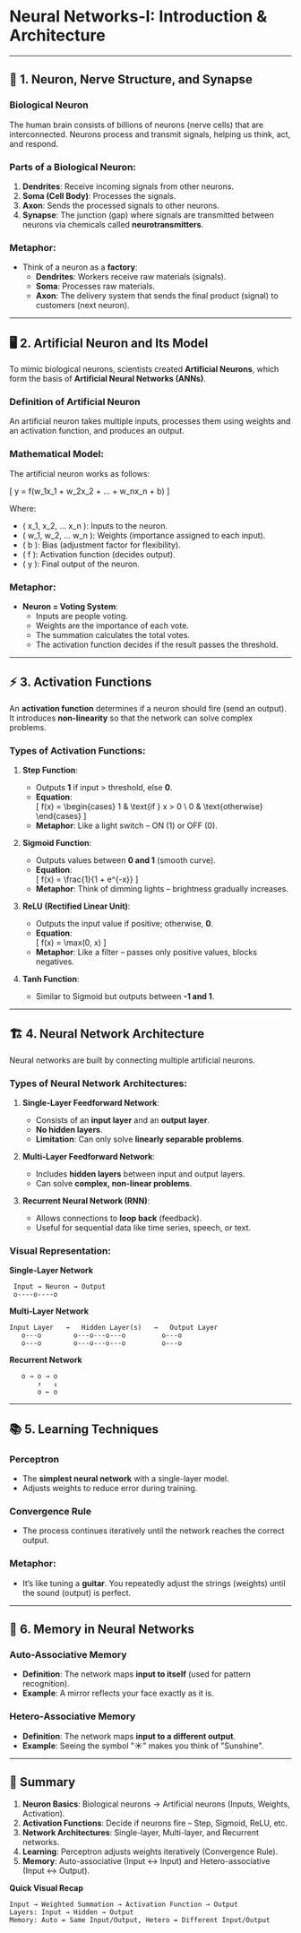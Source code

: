 
# **Neural Networks-I: Introduction & Architecture**  

---

## 🧠 **1. Neuron, Nerve Structure, and Synapse**  

### **Biological Neuron**  
The human brain consists of billions of neurons (nerve cells) that are interconnected. Neurons process and transmit signals, helping us think, act, and respond.  

### **Parts of a Biological Neuron**:  
1. **Dendrites**: Receive incoming signals from other neurons.  
2. **Soma (Cell Body)**: Processes the signals.  
3. **Axon**: Sends the processed signals to other neurons.  
4. **Synapse**: The junction (gap) where signals are transmitted between neurons via chemicals called **neurotransmitters**.  

### **Metaphor**:  
- Think of a neuron as a **factory**:  
   - **Dendrites**: Workers receive raw materials (signals).  
   - **Soma**: Processes raw materials.  
   - **Axon**: The delivery system that sends the final product (signal) to customers (next neuron).  

---

## 🖥️ **2. Artificial Neuron and Its Model**  

To mimic biological neurons, scientists created **Artificial Neurons**, which form the basis of **Artificial Neural Networks (ANNs)**.  

### **Definition of Artificial Neuron**  
An artificial neuron takes multiple inputs, processes them using weights and an activation function, and produces an output.  

### **Mathematical Model**:  
The artificial neuron works as follows:  

\[
y = f(w_1x_1 + w_2x_2 + ... + w_nx_n + b)
\]  

Where:  
- \( x_1, x_2, ... x_n \): Inputs to the neuron.  
- \( w_1, w_2, ... w_n \): Weights (importance assigned to each input).  
- \( b \): Bias (adjustment factor for flexibility).  
- \( f \): Activation function (decides output).  
- \( y \): Final output of the neuron.  

### **Metaphor**:  
- **Neuron = Voting System**:  
   - Inputs are people voting.  
   - Weights are the importance of each vote.  
   - The summation calculates the total votes.  
   - The activation function decides if the result passes the threshold.  

---

## ⚡ **3. Activation Functions**  

An **activation function** determines if a neuron should fire (send an output). It introduces **non-linearity** so that the network can solve complex problems.  

### **Types of Activation Functions**:  

1. **Step Function**:  
   - Outputs **1** if input > threshold, else **0**.  
   - **Equation**:  
     \[
     f(x) = \begin{cases} 
     1 & \text{if } x > 0 \\
     0 & \text{otherwise}
     \end{cases}
     \]  
   - **Metaphor**: Like a light switch – ON (1) or OFF (0).  

2. **Sigmoid Function**:  
   - Outputs values between **0 and 1** (smooth curve).  
   - **Equation**:  
     \[
     f(x) = \frac{1}{1 + e^{-x}}
     \]  
   - **Metaphor**: Think of dimming lights – brightness gradually increases.  

3. **ReLU (Rectified Linear Unit)**:  
   - Outputs the input value if positive; otherwise, **0**.  
   - **Equation**:  
     \[
     f(x) = \max(0, x)
     \]  
   - **Metaphor**: Like a filter – passes only positive values, blocks negatives.  

4. **Tanh Function**:  
   - Similar to Sigmoid but outputs between **-1 and 1**.  

---

## 🏗️ **4. Neural Network Architecture**  

Neural networks are built by connecting multiple artificial neurons.  

### **Types of Neural Network Architectures**:  

1. **Single-Layer Feedforward Network**:  
   - Consists of an **input layer** and an **output layer**.  
   - **No hidden layers**.  
   - **Limitation**: Can only solve **linearly separable problems**.  

2. **Multi-Layer Feedforward Network**:  
   - Includes **hidden layers** between input and output layers.  
   - Can solve **complex, non-linear problems**.  

3. **Recurrent Neural Network (RNN)**:  
   - Allows connections to **loop back** (feedback).  
   - Useful for sequential data like time series, speech, or text.  

### **Visual Representation**:  

**Single-Layer Network**  
```
 Input → Neuron → Output  
 o----o----o  
```

**Multi-Layer Network**  
```
Input Layer   →   Hidden Layer(s)   →   Output Layer  
   o---o        o---o---o---o         o---o  
   o---o        o---o---o---o         o---o  
```

**Recurrent Network**  
```
   o → o → o  
       ↑   ↓  
       o ← o  
```

---

## 📚 **5. Learning Techniques**  

### **Perceptron**  
- The **simplest neural network** with a single-layer model.  
- Adjusts weights to reduce error during training.  

### **Convergence Rule**  
- The process continues iteratively until the network reaches the correct output.  

### **Metaphor**:  
- It’s like tuning a **guitar**. You repeatedly adjust the strings (weights) until the sound (output) is perfect.  

---

## 🧠 **6. Memory in Neural Networks**  

### **Auto-Associative Memory**  
- **Definition**: The network maps **input to itself** (used for pattern recognition).  
- **Example**: A mirror reflects your face exactly as it is.  

### **Hetero-Associative Memory**  
- **Definition**: The network maps **input to a different output**.  
- **Example**: Seeing the symbol "☀️" makes you think of "Sunshine".  

---

## 🔎 **Summary**  

1. **Neuron Basics**: Biological neurons → Artificial neurons (Inputs, Weights, Activation).  
2. **Activation Functions**: Decide if neurons fire – Step, Sigmoid, ReLU, etc.  
3. **Network Architectures**: Single-layer, Multi-layer, and Recurrent networks.  
4. **Learning**: Perceptron adjusts weights iteratively (Convergence Rule).  
5. **Memory**: Auto-associative (Input ↔ Input) and Hetero-associative (Input ↔ Output).  

**Quick Visual Recap**  
```
Input → Weighted Summation → Activation Function → Output
Layers: Input → Hidden → Output
Memory: Auto = Same Input/Output, Hetero = Different Input/Output
```


